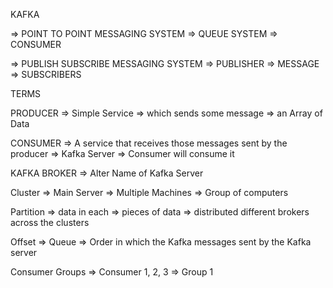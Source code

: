 KAFKA


=> POINT TO POINT MESSAGING SYSTEM
=> QUEUE SYSTEM => CONSUMER


=> PUBLISH SUBSCRIBE MESSAGING SYSTEM
=> PUBLISHER => MESSAGE => SUBSCRIBERS


TERMS

PRODUCER => Simple Service => which sends some message => an Array of Data

CONSUMER => A service that receives  those messages sent by the producer => Kafka Server => Consumer will consume it

KAFKA BROKER => Alter Name of Kafka Server

Cluster => Main Server => Multiple Machines => Group of computers

Partition => data in each => pieces of data => distributed different brokers across the clusters

Offset => Queue => Order in which the Kafka messages sent by the Kafka server

Consumer Groups =>  Consumer 1, 2, 3 => Group 1

